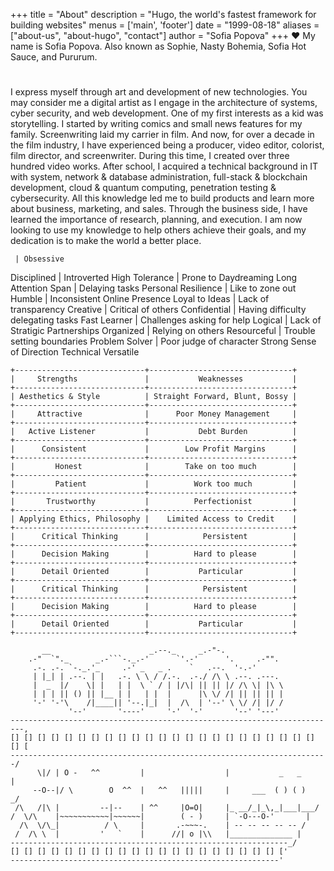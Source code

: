 +++
title = "About"
description = "Hugo, the world's fastest framework for building websites"
menus = ['main', 'footer']
date = "1999-08-18"
aliases = ["about-us", "about-hugo", "contact"]
author = "Sofia Popova"
+++
:heart:
My name is Sofia Popova. Also known as Sophie, Nasty Bohemia, Sofia Hot Sauce, and Pururum.
#
I express myself through art and development of new technologies. You may consider me a digital artist as I engage in the architecture of systems, cyber security, and web development.
One of my first interests as a kid was storytelling. I started by writing comics and small news features for my family.
Screenwriting laid my carrier in film. And now, for over a decade in the film industry, I have experienced being a producer, video editor, colorist, film director, and screenwriter. During this time, I created over three hundred video works.
After school, I acquired a technical background in IT with system, network & database administration, full-stack & blockchain development, cloud & quantum computing, penetration testing & cybersecurity. All this knowledge led me to build products and learn more about business, marketing, and sales. Through the business side, I have learned the importance of research, planning, and execution. I am now looking to use my knowledge to help others achieve their goals, and my dedication is to make the world a better place.


     | Obsessive
Disciplined                     | Introverted
High Tolerance                  | Prone to Daydreaming
Long Attention Span             | Delaying tasks
Personal Resilience             | Like to zone out
Humble                          | Inconsistent Online Presence
Loyal to Ideas                  | Lack of transparency
Creative                        | Critical of others
Confidential                    | Having difficulty delegating tasks
Fast Learner                    | Challenges asking for help
Logical                         | Lack of Stratigic Partnerships
Organized                       | Relying on others
Resourceful                     | Trouble setting boundaries
Problem Solver                  | Poor judge of character
Strong Sense of Direction
Technical
Versatile
<br>
```goat
+-----------------------------+--------------------------------+                        
|     Strengths               |           Weaknesses           |   
+-----------------------------+--------------------------------+                      
| Aesthetics & Style          | Straight Forward, Blunt, Bossy |   
+-----------------------------+--------------------------------+
|     Attractive              |      Poor Money Management     |   
+-----------------------------+--------------------------------+
|   Active Listener           |           Debt Burden          |   
+-----------------------------+--------------------------------+
|      Consistent             |        Low Profit Margins      |   
+-----------------------------+--------------------------------+
|         Honest              |        Take on too much        |   
+-----------------------------+--------------------------------+
|         Patient             |          Work too much         |   
+-----------------------------+--------------------------------+
|       Trustworthy           |          Perfectionist         |   
+-----------------------------+--------------------------------+
| Applying Ethics, Philosophy |    Limited Access to Credit    |   
+-----------------------------+--------------------------------+
|      Critical Thinking      |            Persistent          |   
+-----------------------------+--------------------------------+
|      Decision Making        |          Hard to please        |   
+-----------------------------+--------------------------------+
|      Detail Oriented        |           Particular           |   
+-----------------------------+--------------------------------+
|      Critical Thinking      |            Persistent          |   
+-----------------------------+--------------------------------+
|      Decision Making        |          Hard to please        |   
+-----------------------------+--------------------------------+
|      Detail Oriented        |           Particular           |   
+-----------------------------+--------------------------------+
```
```goat
       __                      _.--._     _.-"-.
    .-"  `"._      _.-```-._.-'      `'.-'      '.     .-"".
     .-. .-. `-._.'_     .-' _   _ .    `   .--.  '-.-'
     | |_| | .--. | |   .-. \ \ / /.-.  .-./ /\ \ .--. .---.
     |  _  |/    \| |   | |  \ ` / | |/\| || || |/ /\ \| |\ \
     | | | || () || |__ | |   | |  |      |\ \/ /| || || || |
     '-' '-'\    /|____|| '--.|_|  |  /\  | '--' \ \/ /| |/ /
             '--'       '----'     '-'  '-'       '--' '---'
-------------------------------------------------------------------------,
[] [] [] [] [] [] [] [] [] [] [] [] [] [] [] [] [] [] [] [] [] [] [] [] [
-----------------------------------------------------------------------/
      \|/ | O -   ^^         |                  |           _   _     |
     --O--|/ \        O  ^^  |   ^^   |||||     |     ___  ( ) ( )   _/
 /\   /|\ |         --|--    | ^^     |O=O|     |_ __/_|_\,_|___|___/
/  \/\    |~~~~~~~~~~~|~~~~~~|        ( - )     | `-O---O-'       |
  /\  \/\_|          / \     |       .-~~~-.    | -- -- -- -- -- /
 /  /\ \  |         '   `    |      //| o |\\   |______________ |
--------------------------------------------------------------_/
[] [] [] [] [] [] [] [] [] [] [] [] [] [] [] [] [] [] [] [] ['
------------------------------------------------------------'              

```
